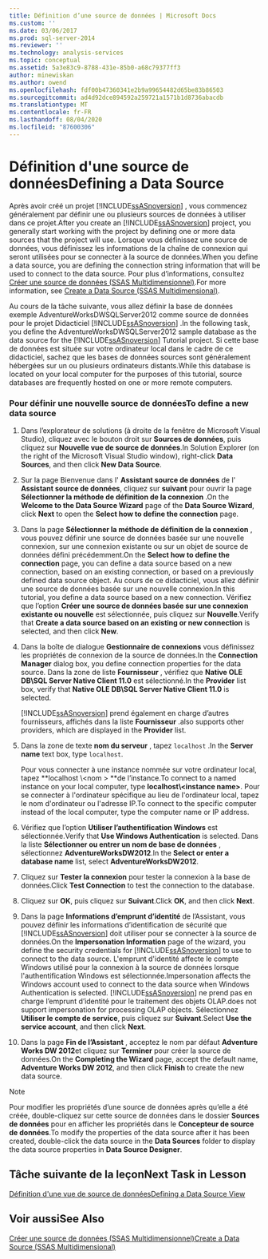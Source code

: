 ```yaml
---
title: Définition d’une source de données | Microsoft Docs
ms.custom: ''
ms.date: 03/06/2017
ms.prod: sql-server-2014
ms.reviewer: ''
ms.technology: analysis-services
ms.topic: conceptual
ms.assetid: 5a3e83c9-8788-431e-85b0-a68c79377ff3
author: minewiskan
ms.author: owend
ms.openlocfilehash: fdf00b47360341e2b9a99654482d65be83b86503
ms.sourcegitcommit: ad4d92dce894592a259721a1571b1d8736abacdb
ms.translationtype: MT
ms.contentlocale: fr-FR
ms.lasthandoff: 08/04/2020
ms.locfileid: "87600306"
---
```

# <a name="defining-a-data-source"></a><span data-ttu-id="5b43a-102">Définition d'une source de données</span><span class="sxs-lookup"><span data-stu-id="5b43a-102">Defining a Data Source</span></span>
  <span data-ttu-id="5b43a-103">Après avoir créé un projet [!INCLUDE[ssASnoversion](../includes/ssasnoversion-md.md)] , vous commencez généralement par définir une ou plusieurs sources de données à utiliser dans ce projet.</span><span class="sxs-lookup"><span data-stu-id="5b43a-103">After you create an [!INCLUDE[ssASnoversion](../includes/ssasnoversion-md.md)] project, you generally start working with the project by defining one or more data sources that the project will use.</span></span> <span data-ttu-id="5b43a-104">Lorsque vous définissez une source de données, vous définissez les informations de la chaîne de connexion qui seront utilisées pour se connecter à la source de données.</span><span class="sxs-lookup"><span data-stu-id="5b43a-104">When you define a data source, you are defining the connection string information that will be used to connect to the data source.</span></span> <span data-ttu-id="5b43a-105">Pour plus d’informations, consultez [Créer une source de données &#40;SSAS Multidimensionnel&#41;](multidimensional-models/create-a-data-source-ssas-multidimensional.md).</span><span class="sxs-lookup"><span data-stu-id="5b43a-105">For more information, see [Create a Data Source &#40;SSAS Multidimensional&#41;](multidimensional-models/create-a-data-source-ssas-multidimensional.md).</span></span>  
  
 <span data-ttu-id="5b43a-106">Au cours de la tâche suivante, vous allez définir la base de données exemple AdventureWorksDWSQLServer2012 comme source de données pour le projet Didacticiel [!INCLUDE[ssASnoversion](../includes/ssasnoversion-md.md)] .</span><span class="sxs-lookup"><span data-stu-id="5b43a-106">In the following task, you define the AdventureWorksDWSQLServer2012 sample database as the data source for the [!INCLUDE[ssASnoversion](../includes/ssasnoversion-md.md)] Tutorial project.</span></span> <span data-ttu-id="5b43a-107">Si cette base de données est située sur votre ordinateur local dans le cadre de ce didacticiel, sachez que les bases de données sources sont généralement hébergées sur un ou plusieurs ordinateurs distants.</span><span class="sxs-lookup"><span data-stu-id="5b43a-107">While this database is located on your local computer for the purposes of this tutorial, source databases are frequently hosted on one or more remote computers.</span></span>  
  
### <a name="to-define-a-new-data-source"></a><span data-ttu-id="5b43a-108">Pour définir une nouvelle source de données</span><span class="sxs-lookup"><span data-stu-id="5b43a-108">To define a new data source</span></span>  
  
1.  <span data-ttu-id="5b43a-109">Dans l’explorateur de solutions (à droite de la fenêtre de Microsoft Visual Studio), cliquez avec le bouton droit sur **Sources de données**, puis cliquez sur **Nouvelle vue de source de données**.</span><span class="sxs-lookup"><span data-stu-id="5b43a-109">In Solution Explorer (on the right of the Microsoft Visual Studio window), right-click **Data Sources**, and then click **New Data Source**.</span></span>  
  
2.  <span data-ttu-id="5b43a-110">Sur la page Bienvenue dans l' **Assistant source de données** de l' **Assistant source de données**, cliquez sur **suivant** pour ouvrir la page **Sélectionner la méthode de définition de la connexion** .</span><span class="sxs-lookup"><span data-stu-id="5b43a-110">On the **Welcome to the Data Source Wizard** page of the **Data Source Wizard**, click **Next** to open the **Select how to define the connection** page.</span></span>  
  
3.  <span data-ttu-id="5b43a-111">Dans la page **Sélectionner la méthode de définition de la connexion** , vous pouvez définir une source de données basée sur une nouvelle connexion, sur une connexion existante ou sur un objet de source de données défini précédemment.</span><span class="sxs-lookup"><span data-stu-id="5b43a-111">On the **Select how to define the connection** page, you can define a data source based on a new connection, based on an existing connection, or based on a previously defined data source object.</span></span> <span data-ttu-id="5b43a-112">Au cours de ce didacticiel, vous allez définir une source de données basée sur une nouvelle connexion.</span><span class="sxs-lookup"><span data-stu-id="5b43a-112">In this tutorial, you define a data source based on a new connection.</span></span> <span data-ttu-id="5b43a-113">Vérifiez que l’option **Créer une source de données basée sur une connexion existante ou nouvelle** est sélectionnée, puis cliquez sur **Nouvelle**.</span><span class="sxs-lookup"><span data-stu-id="5b43a-113">Verify that **Create a data source based on an existing or new connection** is selected, and then click **New**.</span></span>  
  
4.  <span data-ttu-id="5b43a-114">Dans la boîte de dialogue **Gestionnaire de connexions** vous définissez les propriétés de connexion de la source de données.</span><span class="sxs-lookup"><span data-stu-id="5b43a-114">In the **Connection Manager** dialog box, you define connection properties for the data source.</span></span> <span data-ttu-id="5b43a-115">Dans la zone de liste **Fournisseur** , vérifiez que **Native OLE DB\SQL Server Native Client 11.0** est sélectionné.</span><span class="sxs-lookup"><span data-stu-id="5b43a-115">In the **Provider** list box, verify that **Native OLE DB\SQL Server Native Client 11.0** is selected.</span></span>  
  
     [!INCLUDE[ssASnoversion](../includes/ssasnoversion-md.md)] <span data-ttu-id="5b43a-116">prend également en charge d’autres fournisseurs, affichés dans la liste **Fournisseur** .</span><span class="sxs-lookup"><span data-stu-id="5b43a-116">also supports other providers, which are displayed in the **Provider** list.</span></span>  
  
5.  <span data-ttu-id="5b43a-117">Dans la zone de texte **nom du serveur** , tapez `localhost` .</span><span class="sxs-lookup"><span data-stu-id="5b43a-117">In the **Server name** text box, type `localhost`.</span></span>  
  
     <span data-ttu-id="5b43a-118">Pour vous connecter à une instance nommée sur votre ordinateur local, tapez \*\*localhost \\<nom \> \*\*de l’instance.</span><span class="sxs-lookup"><span data-stu-id="5b43a-118">To connect to a named instance on your local computer, type **localhost\\<instance name\>**.</span></span> <span data-ttu-id="5b43a-119">Pour se connecter à l'ordinateur spécifique au lieu de l'ordinateur local, tapez le nom d'ordinateur ou l'adresse IP.</span><span class="sxs-lookup"><span data-stu-id="5b43a-119">To connect to the specific computer instead of the local computer, type the computer name or IP address.</span></span>  
  
6.  <span data-ttu-id="5b43a-120">Vérifiez que l’option **Utiliser l’authentification Windows** est sélectionnée.</span><span class="sxs-lookup"><span data-stu-id="5b43a-120">Verify that **Use Windows Authentication** is selected.</span></span> <span data-ttu-id="5b43a-121">Dans la liste **Sélectionner ou entrer un nom de base de données** , sélectionnez **AdventureWorksDW2012**.</span><span class="sxs-lookup"><span data-stu-id="5b43a-121">In the **Select or enter a database name** list, select **AdventureWorksDW2012**.</span></span>  
  
7.  <span data-ttu-id="5b43a-122">Cliquez sur **Tester la connexion** pour tester la connexion à la base de données.</span><span class="sxs-lookup"><span data-stu-id="5b43a-122">Click **Test Connection** to test the connection to the database.</span></span>  
  
8.  <span data-ttu-id="5b43a-123">Cliquez sur **OK**, puis cliquez sur **Suivant**.</span><span class="sxs-lookup"><span data-stu-id="5b43a-123">Click **OK**, and then click **Next**.</span></span>  
  
9. <span data-ttu-id="5b43a-124">Dans la page **Informations d’emprunt d’identité** de l’Assistant, vous pouvez définir les informations d’identification de sécurité que [!INCLUDE[ssASnoversion](../includes/ssasnoversion-md.md)] doit utiliser pour se connecter à la source de données.</span><span class="sxs-lookup"><span data-stu-id="5b43a-124">On the **Impersonation Information** page of the wizard, you define the security credentials for [!INCLUDE[ssASnoversion](../includes/ssasnoversion-md.md)] to use to connect to the data source.</span></span> <span data-ttu-id="5b43a-125">L'emprunt d'identité affecte le compte Windows utilisé pour la connexion à la source de données lorsque l'authentification Windows est sélectionnée.</span><span class="sxs-lookup"><span data-stu-id="5b43a-125">Impersonation affects the Windows account used to connect to the data source when Windows Authentication is selected.</span></span> [!INCLUDE[ssASnoversion](../includes/ssasnoversion-md.md)] <span data-ttu-id="5b43a-126">ne prend pas en charge l’emprunt d’identité pour le traitement des objets OLAP.</span><span class="sxs-lookup"><span data-stu-id="5b43a-126">does not support impersonation for processing OLAP objects.</span></span> <span data-ttu-id="5b43a-127">Sélectionnez **Utiliser le compte de service**, puis cliquez sur **Suivant**.</span><span class="sxs-lookup"><span data-stu-id="5b43a-127">Select **Use the service account**, and then click **Next**.</span></span>  
  
10. <span data-ttu-id="5b43a-128">Dans la page **Fin de l’Assistant** , acceptez le nom par défaut **Adventure Works DW 2012**et cliquez sur **Terminer** pour créer la source de données.</span><span class="sxs-lookup"><span data-stu-id="5b43a-128">On the **Completing the Wizard** page, accept the default name, **Adventure Works DW 2012**, and then click **Finish** to create the new data source.</span></span>  
  
> [!NOTE]  
>  <span data-ttu-id="5b43a-129">Pour modifier les propriétés d’une source de données après qu’elle a été créée, double-cliquez sur cette source de données dans le dossier **Sources de données** pour en afficher les propriétés dans le **Concepteur de source de données**.</span><span class="sxs-lookup"><span data-stu-id="5b43a-129">To modify the properties of the data source after it has been created, double-click the data source in the **Data Sources** folder to display the data source properties in **Data Source Designer**.</span></span>  
  
## <a name="next-task-in-lesson"></a><span data-ttu-id="5b43a-130">Tâche suivante de la leçon</span><span class="sxs-lookup"><span data-stu-id="5b43a-130">Next Task in Lesson</span></span>  
 [<span data-ttu-id="5b43a-131">Définition d'une vue de source de données</span><span class="sxs-lookup"><span data-stu-id="5b43a-131">Defining a Data Source View</span></span>](lesson-1-3-defining-a-data-source-view.md)  
  
## <a name="see-also"></a><span data-ttu-id="5b43a-132">Voir aussi</span><span class="sxs-lookup"><span data-stu-id="5b43a-132">See Also</span></span>  
 [<span data-ttu-id="5b43a-133">Créer une source de données &#40;SSAS Multidimensionnel&#41;</span><span class="sxs-lookup"><span data-stu-id="5b43a-133">Create a Data Source &#40;SSAS Multidimensional&#41;</span></span>](multidimensional-models/create-a-data-source-ssas-multidimensional.md)  
  
  
